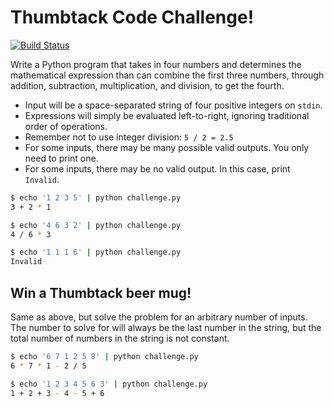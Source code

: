 # Thumbtack Code Challenge! #

[![Build Status](https://travis-ci.org/tebriel/thumbtack2015.svg?branch=master)](https://travis-ci.org/tebriel/thumbtack2015)

Write a Python program that takes in four numbers and determines the
mathematical expression than can combine the first three numbers, through
addition, subtraction, multiplication, and division, to get the fourth.

*  Input will be a space-separated string of four positive integers on `stdin`.
*  Expressions will simply be evaluated left-to-right, ignoring traditional
   order of operations.
*  Remember not to use integer division: `5 / 2 = 2.5`
*  For some inputs, there may be many possible valid outputs. You only need to
   print one.
*  For some inputs, there may be no valid output. In this case, print
   `Invalid`.

```sh
$ echo '1 2 3 5' | python challenge.py
3 + 2 * 1

$ echo '4 6 3 2' | python challenge.py
4 / 6 * 3

$ echo '1 1 1 6' | python challenge.py
Invalid
```

## Win a Thumbtack beer mug! ##

Same as above, but solve the problem for an arbitrary number of inputs. The
number to solve for will always be the last number in the string, but the total
number of numbers in the string is not constant.

```sh
$ echo '6 7 1 2 5 8' | python challenge.py
6 * 7 * 1 - 2 / 5

$ echo '1 2 3 4 5 6 3' | python challenge.py
1 + 2 + 3 - 4 - 5 + 6
```
